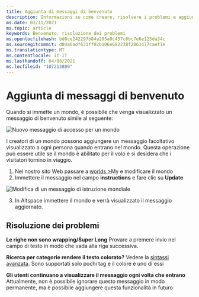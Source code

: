 ```yaml
---
title: Aggiunta di messaggi di benvenuto
description: Informazioni su come creare, risolvere i problemi e aggiungere messaggi di benvenuto alle esperienze AltspaceVR.
ms.date: 03/11/2021
ms.topic: article
keywords: Benvenuto, risoluzione dei problemi
ms.openlocfilehash: bd6ce242297b84a205a0c457c6bc7e6e125da34c
ms.sourcegitcommit: d84a6adf631ff02b106e682238f2861477caef1e
ms.translationtype: MT
ms.contentlocale: it-IT
ms.lasthandoff: 04/08/2021
ms.locfileid: "107212809"
---
```

# <a name="adding-welcome-messages"></a>Aggiunta di messaggi di benvenuto

Quando si immette un mondo, è possibile che venga visualizzato un messaggio di benvenuto simile al seguente:

![Nuovo messaggio di accesso per un mondo](images/welcome-img-01.png)

I creatori di un mondo possono aggiungere un messaggio facoltativo visualizzato a ogni persona quando entrano nel mondo. Questa operazione può essere utile se il mondo è abilitato per il volo e si desidera che i visitatori tornino in viaggio. 

1. Nel nostro sito Web passare a [worlds >](https://account.altvr.com/users/sign_in)My e modificare il mondo
2. Immettere il messaggio nel campo **instructions** e fare clic su **Update**

![Modifica di un messaggio di istruzione mondiale](images/welcome-img-02.png)

3. In Altspace immettere il mondo e verrà visualizzato il messaggio aggiornato.

## <a name="troubleshooting"></a>Risoluzione dei problemi

**Le righe non sono wrapping/Super Long** Provare a premere invio nel campo di testo in modo che vada alla riga successiva.

**Ricerca per categorie rendere il testo colorato?**
Vedere la [sintassi avanzata](http://digitalnativestudios.com/textmeshpro/docs/rich-text/#color). Sono supportati solo pochi tag e il colore è uno di essi

**Gli utenti continuano a visualizzare il messaggio ogni volta che entrano** Attualmente, non è possibile ignorare questo messaggio in modo permanente, ma è possibile aggiungere questa funzionalità in futuro